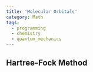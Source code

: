 ```yaml
---
title: 'Molecular Orbitals'
category: Math
tags:
  - programming
  - chemistry
  - quantum_mechanics
---
```


## Hartree-Fock Method